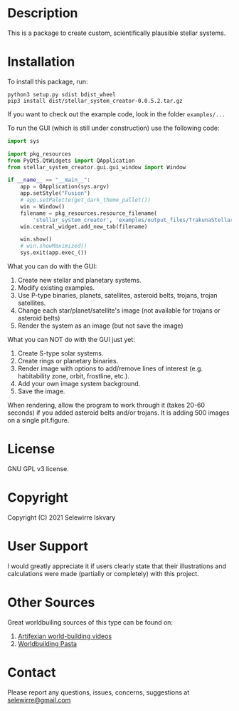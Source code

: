 [comment]: https://www.jetbrains.com/help/pycharm/markdown.html#code-blocks
[comment]: https://www.markdownguide.org/basic-syntax/
# Description
This is a package to create custom, scientifically plausible stellar systems.

# Installation
To install this package, run:

```
python3 setup.py sdist bdist_wheel
pip3 install dist/stellar_system_creator-0.0.5.2.tar.gz
```

If you want to check out the example code, look in the folder `examples/...`

To run the GUI (which is still under construction) use the following code:

```python
import sys

import pkg_resources
from PyQt5.QtWidgets import QApplication
from stellar_system_creator.gui.gui_window import Window

if __name__ == "__main__":
    app = QApplication(sys.argv)
    app.setStyle("Fusion")
    # app.setPalette(get_dark_theme_pallet())
    win = Window()
    filename = pkg_resources.resource_filename(
        'stellar_system_creator', 'examples/output_files/TrakunaStellarSystem.ssc')
    win.central_widget.add_new_tab(filename)

    win.show()
    # win.showMaximized()
    sys.exit(app.exec_())
```

What you can do with the GUI:
1. Create new stellar and planetary systems.
2. Modify existing examples.
3. Use P-type binaries, planets, satellites, asteroid belts, trojans, trojan satellites.
4. Change each star/planet/satellite's image (not available for trojans or asteroid belts)
5. Render the system as an image (but not save the image)

What you can NOT do with the GUI just yet:
1. Create S-type solar systems.
2. Create rings or planetary binaries.
3. Render image with options to add/remove lines of interest (e.g. habitability zone, orbit, frostline, etc.).
4. Add your own image system background.
5. Save the image.

When rendering, allow the program to work through it (takes 20-60 seconds) if you added asteroid belts and/or trojans.
It is adding 500 images on a single plt.figure.

# License 
GNU GPL v3 license.

# Copyright
Copyright (C) 2021 Selewirre Iskvary

# User Support
I would greatly appreciate it if users clearly state that their illustrations and calculations were made 
(partially or completely) with this project.

# Other Sources
Great worldbuiling sources of this type can be found on:
1. [Artifexian world-building videos](https://www.youtube.com/playlist?list=PLduA6tsl3gygXJbq_iQ_5h2yri4WL6zsS)
2. [Worldbuilding Pasta](https://worldbuildingpasta.blogspot.com/)

# Contact
Please report any questions, issues, concerns, suggestions at <selewirre@gmail.com>
